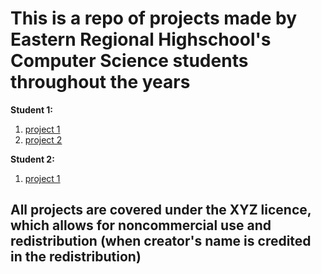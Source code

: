# This is a repo of projects made by Eastern Regional Highschool's Computer Science students throughout the years

**Student 1:**
  1. [project 1](https://example.com)
  2. [project 2](https://example.com)

**Student 2:**
  1. [project 1](https://example.com)


## All projects are covered under the XYZ licence, which allows for noncommercial use and redistribution (when creator's name is credited in the redistribution)
